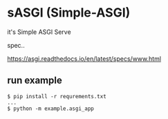 # sASGI (Simple-ASGI)

it's Simple ASGI Serve

spec..

https://asgi.readthedocs.io/en/latest/specs/www.html



## run example

```
$ pip install -r requrements.txt
...
$ python -m example.asgi_app
```